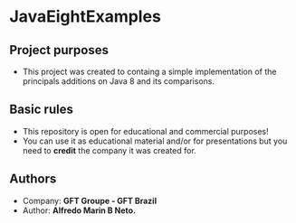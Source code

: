 # JavaEightExamples

## Project purposes
- This project was created to containg a simple implementation of the principals additions on Java 8 and its comparisons.

## Basic rules
- This repository is open for educational and commercial purposes!
- You can use it as educational material and/or for presentations but you need to **credit** the company it was created for.

## Authors
- Company: **GFT Groupe - GFT Brazil**
- Author: **Alfredo Marin B Neto.**
